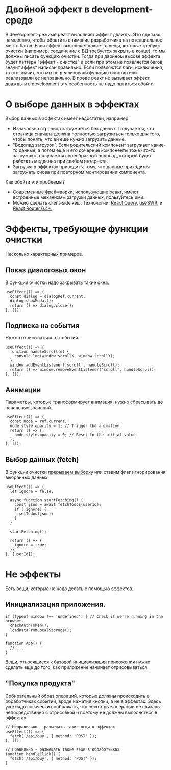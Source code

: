 # Двойной эффект в development-среде

В development-режиме реакт выполняет эффект дважды. Это сделано намеренно, чтобы обратить внимание разработчика на потенциальное место багов. Если эффект выполняет какие-то вещи, которые требуют очистки (например, соединение с БД требуется закрыть в конце), то мы должны писать функцию очистки. Тогда при двойном вызове эффекта будет паттерн "эффект - очистка" и если при этом не появляется багов, значит эффект написан правильно. Если появляются баги, исключения, то это значит, что мы не реализовали функцию очистки или реализовали ее неправильно. В проде реакт не вызывает эффект дважды и в development эту особенность не надо пытаться обойти.

# О выборе данных в эффектах

Выбор данных в эффектах имеет недостатки, например:

* Изначально страница загружается без данных. Получается, что страница сначала должна полностью загрузиться только для того, чтобы понять, что ей еще нужно загрузить данные.
* "Водопад загрузок". Если родительский компонент загружает какие-то данные, а потом еще и его дочерние компоненты тоже что-то загружают, получается своеобразный водопад, который будет работать медленно при слабом интернете.
* Загрузка в эффектах приводит к тому, что данные приходится загружать снова при повторном монтировании компонента.

Как обойти эти проблемы?

* Современные фреймворки, использующие реакт, имеют встроенные механизмы загрузки данных, пользуйтесь ими.
* Можно сделать client-side кэш. Технологии: [React Query](https://tanstack.com/query/latest), [useSWR](https://swr.vercel.app/), и [React Router 6.4+.](https://beta.reactrouter.com/en/main/start/overview).

# Эффекты, требующие функции очистки

Несколько характерных примеров.

## Показ диалоговых окон

В функции очистки надо закрывать такие окна.

```react
useEffect(() => {
  const dialog = dialogRef.current;
  dialog.showModal();
  return () => dialog.close();
}, []);
```

## Подписка на события

Нужно отписываться от событий.

```react
useEffect(() => {
  function handleScroll(e) {
    console.log(window.scrollX, window.scrollY);
  }
  window.addEventListener('scroll', handleScroll);
  return () => window.removeEventListener('scroll', handleScroll);
}, []);
```

## Анимации

Параметры, которые трансформирует анимация, нужно сбрасывать до начальных значений.

```react
useEffect(() => {
  const node = ref.current;
  node.style.opacity = 1; // Trigger the animation
  return () => {
    node.style.opacity = 0; // Reset to the initial value
  };
}, []);
```

## Выбор данных (fetch)

В функции очистки [прерываем выборку](https://react.dev/learn/synchronizing-with-effects#fetching-data) или ставим флаг игнорирования выбранных данных.

```react
useEffect(() => {
  let ignore = false;

  async function startFetching() {
    const json = await fetchTodos(userId);
    if (!ignore) {
      setTodos(json);
    }
  }

  startFetching();

  return () => {
    ignore = true;
  };
}, [userId]);
```

# Не эффекты

Есть вещи, которые не надо делать с помощью эффектов.

## Инициализация приложения.

```react
if (typeof window !== 'undefined') { // Check if we're running in the browser.
  checkAuthToken();
  loadDataFromLocalStorage();
}

function App() {
  // ...
}
```

Вещи, относящиеся к базовой инициализации приложения нужно сделать еще до того, как приложение начинает отрисовываться.

## "Покупка продукта"

Собирательный образ операций, которые должны происходить в обработчиках событий, вроде нажатия кнопки, а не в эффектах. Здесь уже надо логически соображать, что некоторые операции не связаны непосредственно с отрисовкой и поэтому не должны выполняться в эффектах.

```react
// Неправильно - размещать такие вещи в эффектах
useEffect(() => {
  fetch('/api/buy', { method: 'POST' });
}, []);

// Правильно - размещать такие вещи в обработчиках
function handleClick() {
  fetch('/api/buy', { method: 'POST' });
}
```

